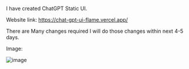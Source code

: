 I have created ChatGPT Static UI.

Website link: https://chat-gpt-ui-flame.vercel.app/

There are Many changes required I will do those changes within next 4-5 days.

Image:
 
![image](https://github.com/user-attachments/assets/21ba8f48-20ce-4f92-856f-a26a511ce361)
 
